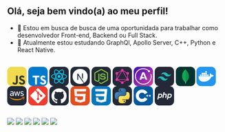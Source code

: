 ## Olá, seja bem vindo(a) ao meu perfil!

- 🔭 Estou em busca de busca de uma oportunidada para trabalhar como desenvolvedor Front-end, Backend ou Full Stack.
- 🌱 Atualmente estou estudando GraphQl, Apollo Server, C++, Python e React Native.

<div style="display: inline_block"><br>
   <img align="center" alt="Rei-Js" height="45" src="https://github.com/tandpfun/skill-icons/blob/main/icons/JavaScript.svg">
  <img align="center" alt="Rei-Ts" height="45" src="https://github.com/tandpfun/skill-icons/blob/main/icons/TypeScript.svg">
  <img align="center" alt="Rei-React" height="45" src="https://github.com/tandpfun/skill-icons/blob/main/icons/React-Dark.svg">
  <img align="center" alt="Rei-NextJS" height="45" src="https://github.com/tandpfun/skill-icons/blob/main/icons/NextJS-Dark.svg">
  <img align="center" alt="Rei-NodeJS" height="45" src="https://github.com/tandpfun/skill-icons/blob/main/icons/NodeJS-Dark.svg">
 
  <img align="center" alt="Rei-GraphQl" height="45" src="https://github.com/tandpfun/skill-icons/blob/main/icons/GraphQL-Dark.svg">
  <img align="center" alt="Rei-Apollo" height="45" src="https://github.com/tandpfun/skill-icons/blob/main/icons/Apollo.svg">
  <img align="center" alt="Rei-TaailwindCSS" height="45" src="https://github.com/tandpfun/skill-icons/blob/main/icons/TailwindCSS-Dark.svg">
  <img align="center" alt="Rei-MongoDB" height="45" src="https://github.com/tandpfun/skill-icons/blob/main/icons/MongoDB.svg">  
  <img align="center" alt="Rei-Docker" height="45" src="https://github.com/tandpfun/skill-icons/blob/main/icons/Docker.svg">
  <img align="center" alt="Rei-AWS4" height="45" src="https://github.com/tandpfun/skill-icons/blob/main/icons/AWS-Dark.svg">
  <img align="center" alt="Rei-Git" height="45" src="https://github.com/tandpfun/skill-icons/blob/main/icons/Git.svg">
  <img align="center" alt="Rei-Github" height="45" src="https://github.com/tandpfun/skill-icons/blob/main/icons/Github-Dark.svg">
 
  <img align="center" alt="Rei-HTML" height="45" src="https://github.com/tandpfun/skill-icons/blob/main/icons/HTML.svg">
  <img align="center" alt="Rei-CSS" height="45" src="https://github.com/tandpfun/skill-icons/blob/main/icons/CSS.svg">
  
  <img align="center" alt="Rei-Python" height="45" src="https://github.com/tandpfun/skill-icons/blob/main/icons/Python-Dark.svg">
  <img align="center" alt="Rei-Cpp" height="45" src="https://github.com/tandpfun/skill-icons/blob/main/icons/CPP.svg">
  <img align="center" alt="Rei-PHP" height="45" src="https://github.com/tandpfun/skill-icons/blob/main/icons/PHP-Dark.svg">
  
</div>

##

<div> 
  <a href = "mailto:rguedes.dev@gmail.com"><img src="https://img.shields.io/badge/-Gmail-%23333?style=for-the-badge&logo=gmail&logoColor=white" target="_blank"></a>
  <a href="https://www.linkedin.com/in/rguedes-dev/" target="_blank"><img src="https://img.shields.io/badge/-LinkedIn-%230077B5?style=for-the-badge&logo=linkedin&logoColor=white" target="_blank"></a> 
  <a href="FACEBOOK" target="_blank"><img src="https://img.shields.io/badge/Facebook-1877F2?style=for-the-badge&logo=facebook&logoColor=white" target="_blank"></a>
  <a href="TWITTER" target="_blank"><img src="https://img.shields.io/badge/Twitter-1DA1F2?style=for-the-badge&logo=twitter&logoColor=white" target="_blank"></a>
  <a href="https://www.instagram.com/konsama_zs/" target="_blank"><img src="https://img.shields.io/badge/-Instagram-%23E4405F?style=for-the-badge&logo=instagram&logoColor=white" target="_blank"></a>
 <a href="DISCORD" target="_blank"><img src="https://img.shields.io/badge/Discord-7289DA?style=for-the-badge&logo=discord&logoColor=white" target="_blank"></a>  
</div>
